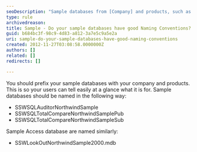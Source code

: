 ```yaml
---
seoDescription: "Sample databases from [Company] and products, such as Northwind, should have good naming conventions to help users easily identify their purpose."
type: rule
archivedreason: 
title: Sample - Do your sample databases have good Naming Conventions?
guid: b684bc3f-98c9-4d83-a812-3a7e5c9a5e2a
uri: sample-do-your-sample-databases-have-good-naming-conventions
created: 2012-11-27T03:08:58.0000000Z
authors: []
related: []
redirects: []

---
```


You should prefix your sample databases with your company and products. This is so your users can tell easily at a glance what it is for. Sample databases should be named in the following way:

* SSWSQLAuditorNorthwindSample
* SSWSQLTotalCompareNorthwindSamplePub
* SSWSQLTotalCompareNorthwindSampleSub


Sample Access database are named similarly:

* SSWLookOutNorthwindSample2000.mdb


<!--endintro-->
